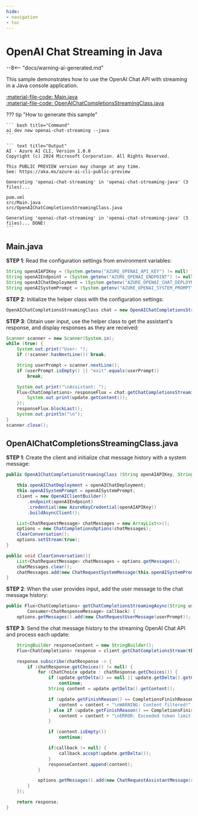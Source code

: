 ```yaml
---
hide:
- navigation
- toc
---
```

# OpenAI Chat Streaming in Java

--8<-- "docs/warning-ai-generated.md"

This sample demonstrates how to use the OpenAI Chat API with streaming in a Java console application.

[:material-file-code: Main.java](https://raw.githubusercontent.com/robch/book-of-ai/main/docs/samples/openai-chat-streaming-java/src/Main.java)  
[:material-file-code: OpenAIChatCompletionsStreamingClass.java](https://raw.githubusercontent.com/robch/book-of-ai/main/docs/samples/openai-chat-streaming-java/src/OpenAIChatCompletionsStreamingClass.java)  

??? tip "How to generate this sample"

    ``` bash title="Command"
    ai dev new openai-chat-streaming --java
    ```

    ``` text title="Output"
    AI - Azure AI CLI, Version 1.0.0
    Copyright (c) 2024 Microsoft Corporation. All Rights Reserved.

    This PUBLIC PREVIEW version may change at any time.
    See: https://aka.ms/azure-ai-cli-public-preview

    Generating 'openai-chat-streaming' in 'openai-chat-streaming-java' (3 files)...

    pom.xml
    src/Main.java
    src/OpenAIChatCompletionsStreamingClass.java

    Generating 'openai-chat-streaming' in 'openai-chat-streaming-java' (3 files)... DONE!
    ```


## Main.java

**STEP 1**: Read the configuration settings from environment variables:

``` java title="Main.java"
String openAIAPIKey = (System.getenv("AZURE_OPENAI_API_KEY") != null) ? System.getenv("AZURE_OPENAI_API_KEY") : "<insert your OpenAI API key here>";
String openAIEndpoint = (System.getenv("AZURE_OPENAI_ENDPOINT") != null) ? System.getenv("AZURE_OPENAI_ENDPOINT") : "<insert your OpenAI endpoint here>";
String openAIChatDeployment = (System.getenv("AZURE_OPENAI_CHAT_DEPLOYMENT") != null) ? System.getenv("AZURE_OPENAI_CHAT_DEPLOYMENT") : "<insert your OpenAI chat deployment name here>";
String openAISystemPrompt = (System.getenv("AZURE_OPENAI_SYSTEM_PROMPT") != null) ? System.getenv("AZURE_OPENAI_SYSTEM_PROMPT") : "You are a helpful AI assistant.";
```

**STEP 2**: Initialize the helper class with the configuration settings:

``` java title="Main.java"
OpenAIChatCompletionsStreamingClass chat = new OpenAIChatCompletionsStreamingClass(openAIAPIKey, openAIEndpoint, openAIChatDeployment, openAISystemPrompt);
```

**STEP 3**: Obtain user input, use the helper class to get the assistant's response, and display responses as they are received:

``` java title="Main.java"
Scanner scanner = new Scanner(System.in);
while (true) {
    System.out.print("User: ");
    if (!scanner.hasNextLine()) break;

    String userPrompt = scanner.nextLine();
    if (userPrompt.isEmpty() || "exit".equals(userPrompt))
        break;

    System.out.print("\nAssistant: ");
    Flux<ChatCompletions> responseFlux = chat.getChatCompletionsStreamingAsync(userPrompt, update -> {
        System.out.print(update.getContent());
    });
    responseFlux.blockLast();
    System.out.println("\n");
}
scanner.close();
```

## OpenAIChatCompletionsStreamingClass.java

**STEP 1**: Create the client and initialize chat message history with a system message:

``` java title="OpenAIChatCompletionsStreamingClass.java"
public OpenAIChatCompletionsStreamingClass (String openAIAPIKey, String openAIEndpoint, String openAIChatDeployment, String openAISystemPrompt) {

    this.openAIChatDeployment = openAIChatDeployment;
    this.openAISystemPrompt = openAISystemPrompt;
    client = new OpenAIClientBuilder()
        .endpoint(openAIEndpoint)
        .credential(new AzureKeyCredential(openAIAPIKey))
        .buildAsyncClient();

    List<ChatRequestMessage> chatMessages = new ArrayList<>();
    options = new ChatCompletionsOptions(chatMessages);
    ClearConversation();
    options.setStream(true);
}

public void ClearConversation(){
    List<ChatRequestMessage> chatMessages = options.getMessages();
    chatMessages.clear();
    chatMessages.add(new ChatRequestSystemMessage(this.openAISystemPrompt));
}
```

**STEP 2**: When the user provides input, add the user message to the chat message history:

``` java title="OpenAIChatCompletionsStreamingClass.java"
public Flux<ChatCompletions> getChatCompletionsStreamingAsync(String userPrompt,
        Consumer<ChatResponseMessage> callback) {
    options.getMessages().add(new ChatRequestUserMessage(userPrompt));
```

**STEP 3**: Send the chat message history to the streaming OpenAI Chat API and process each update:

``` java title="OpenAIChatCompletionsStreamingClass.java"
    StringBuilder responseContent = new StringBuilder();
    Flux<ChatCompletions> response = client.getChatCompletionsStream(this.openAIChatDeployment, options);

    response.subscribe(chatResponse -> {
        if (chatResponse.getChoices() != null) {
            for (ChatChoice update : chatResponse.getChoices()) {
                if (update.getDelta() == null || update.getDelta().getContent() == null)
                    continue;
                String content = update.getDelta().getContent();

                if (update.getFinishReason() == CompletionsFinishReason.CONTENT_FILTERED) {
                    content = content + "\nWARNING: Content filtered!";
                } else if (update.getFinishReason() == CompletionsFinishReason.TOKEN_LIMIT_REACHED) {
                    content = content + "\nERROR: Exceeded token limit!";
                }

                if (content.isEmpty())
                    continue;

                if(callback != null) {
                	callback.accept(update.getDelta());
                }
                responseContent.append(content);
            }

            options.getMessages().add(new ChatRequestAssistantMessage(responseContent.toString()));
        }
    });

    return response;
}
```